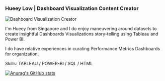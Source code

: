 ### Hueey Low | Dashboard Visualization Content Creator
![Dashboard Visualization Creator](https://arturssmirnovs.github.io/github-profile-readme-generator/images/banner.png)

I'm Hueey from Singapore and I do enjoy maneuvering around datasets to create insightful Dashboards Visualizations story-telling using Tableau and Power BI. 

I do have relative experiences in curating Performance Metrics Dashboards for organization. 

Skills: TABLEAU / POWER-BI / SQL / HTML

[![Anurag's GitHub stats](https://github-readme-stats.vercel.app/api?username=hueeylow)](https://github.com/anuraghazra/github-readme-stats)
